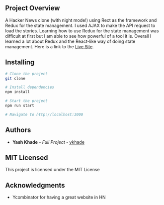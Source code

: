 ## Project Overview

A Hacker News clone (with night mode!) using Rect as the framework and Redux for the state management. I used AJAX to make the API request to load the stories.
Learning how to use Redux for the state management was difficult at first but I am able to see how powerful of a tool it is. Overall I learned a lot about 
Redux and the React-like way of doing state management. Here is a link to the
[Live Site](https://ykhade.github.io/hn-clone/).

## Installing

```sh
# Clone the project
git clone 

# Install dependencies
npm install

# Start the project
npm run start

# Navigate to http://localhost:3000
```

## Authors

* **Yash Khade** - *Full Project* - [ykhade](https://github.com/ykhade)
## MIT Licensed
This project is licensed under the MIT License 
## Acknowledgments
* Ycombinator for having a great website in HN 
